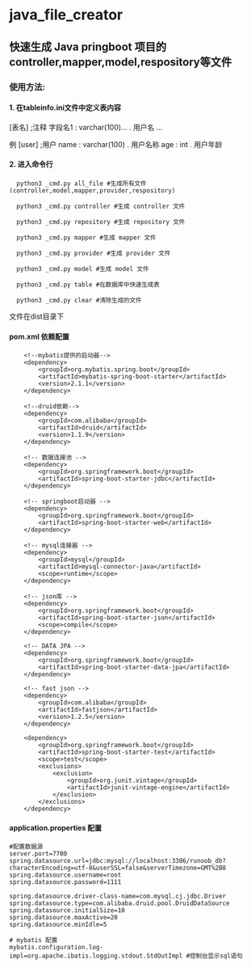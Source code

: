# java_file_creator
## 快速生成 Java pringboot 项目的 controller,mapper,model,respository等文件

### 使用方法:

#### 1. 在tableinfo.ini文件中定义表内容

  [表名] ;注释
  字段名1 : varchar(100)... . 用户名
  ...
  
  例
  [user] ;用户
  name : varchar(100) . 用户名称
  age : int . 用户年龄

#### 2. 进入命令行

      python3 _cmd.py all_file #生成所有文件(controller,model,mapper,provider,respository)
      
      python3 _cmd.py controller #生成 controller 文件
      
      python3 _cmd.py repository #生成 repository 文件
      
      python3 _cmd.py mapper #生成 mapper 文件
      
      python3 _cmd.py provider #生成 provider 文件
      
      python3 _cmd.py model #生成 model 文件
      
      python3 _cmd.py table #在数据库中快速生成表
      
      python3 _cmd.py clear #清除生成的文件
 
 文件在dist目录下
 
#### pom.xml 依赖配置

		<!--mybatis提供的启动器-->
		<dependency>
			<groupId>org.mybatis.spring.boot</groupId>
			<artifactId>mybatis-spring-boot-starter</artifactId>
			<version>2.1.1</version>
		</dependency>

		<!--druid依赖-->
		<dependency>
			<groupId>com.alibaba</groupId>
			<artifactId>druid</artifactId>
			<version>1.1.9</version>
		</dependency>

		<!-- 数据连接池 -->
		<dependency>
			<groupId>org.springframework.boot</groupId>
			<artifactId>spring-boot-starter-jdbc</artifactId>
		</dependency>

		<!-- springboot启动器 -->
		<dependency>
			<groupId>org.springframework.boot</groupId>
			<artifactId>spring-boot-starter-web</artifactId>
		</dependency>

		<!-- mysql连接器 -->
		<dependency>
			<groupId>mysql</groupId>
			<artifactId>mysql-connector-java</artifactId>
			<scope>runtime</scope>
		</dependency>

		<!-- json库 -->
		<dependency>
			<groupId>org.springframework.boot</groupId>
			<artifactId>spring-boot-starter-json</artifactId>
			<scope>compile</scope>
		</dependency>

		<!-- DATA JPA -->
		<dependency>
			<groupId>org.springframework.boot</groupId>
			<artifactId>spring-boot-starter-data-jpa</artifactId>
		</dependency>

		<!-- fast json -->
		<dependency>
			<groupId>com.alibaba</groupId>
			<artifactId>fastjson</artifactId>
			<version>1.2.5</version>
		</dependency>

		<dependency>
			<groupId>org.springframework.boot</groupId>
			<artifactId>spring-boot-starter-test</artifactId>
			<scope>test</scope>
			<exclusions>
				<exclusion>
					<groupId>org.junit.vintage</groupId>
					<artifactId>junit-vintage-engine</artifactId>
				</exclusion>
			</exclusions>
		</dependency>

#### application.properties 配置

	#配置数据源
	server.port=7700
	spring.datasource.url=jdbc:mysql://localhost:3306/runoob_db?characterEncoding=utf-8&userSSL=false&serverTimezone=GMT%2B8
	spring.datasource.username=root
	spring.datasource.password=1111

	spring.datasource.driver-class-name=com.mysql.cj.jdbc.Driver
	spring.datasource.type=com.alibaba.druid.pool.DruidDataSource
	spring.datasource.initialSize=10
	spring.datasource.maxActive=20
	spring.datasource.minIdle=5

	# mybatis 配置
	mybatis.configuration.log-impl=org.apache.ibatis.logging.stdout.StdOutImpl #控制台显示sql语句
